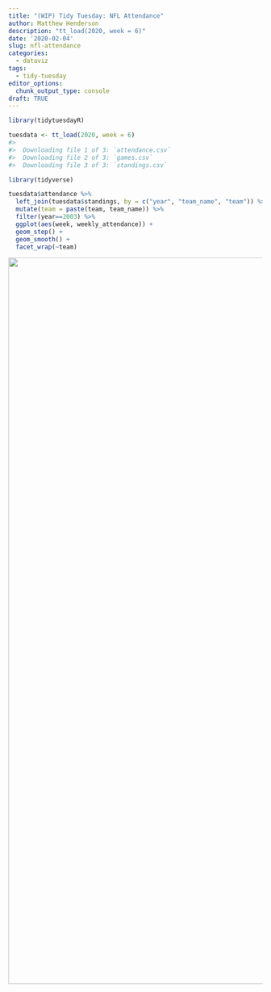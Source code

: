 ```yaml
---
title: "(WIP) Tidy Tuesday: NFL Attendance" 
author: Matthew Henderson
description: "tt_load(2020, week = 6)"
date: '2020-02-04'
slug: nfl-attendance
categories:
  - dataviz
tags:
  - tidy-tuesday
editor_options: 
  chunk_output_type: console
draft: TRUE
---
```





```r
library(tidytuesdayR)

tuesdata <- tt_load(2020, week = 6)
#> 
#> 	Downloading file 1 of 3: `attendance.csv`
#> 	Downloading file 2 of 3: `games.csv`
#> 	Downloading file 3 of 3: `standings.csv`
```


```r
library(tidyverse)

tuesdata$attendance %>%
  left_join(tuesdata$standings, by = c("year", "team_name", "team")) %>%
  mutate(team = paste(team, team_name)) %>%
  filter(year==2003) %>%
  ggplot(aes(week, weekly_attendance)) +
  geom_step() +
  geom_smooth() +
  facet_wrap(~team)
```

<img src="{{< blogdown/postref >}}index_files/figure-html/duration-1.png" width="1440" />
